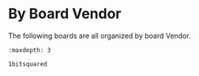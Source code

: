 # By Board Vendor

The following boards are all organized by board Vendor.

```{toctree}
:maxdepth: 3

1bitsquared
```
